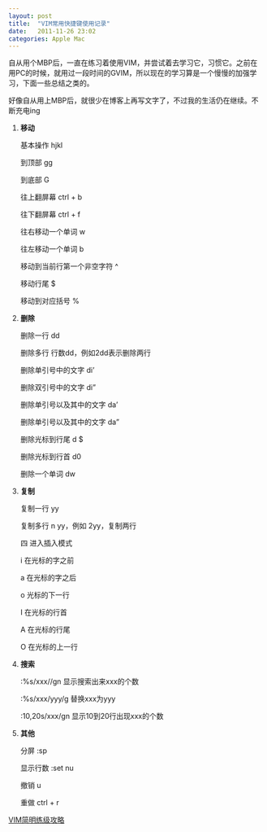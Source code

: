 ```yaml
---
layout: post
title:  "VIM常用快捷键使用记录"
date:   2011-11-26 23:02
categories: Apple Mac
---
```


自从用个MBP后，一直在练习着使用VIM，并尝试着去学习它，习惯它。之前在用PC的时候，就用过一段时间的GVIM，所以现在的学习算是一个慢慢的加强学习，下面一些总结之类的。

好像自从用上MBP后，就很少在博客上再写文字了，不过我的生活仍在继续。不断充电ing

1.  **移动**

    基本操作 hjkl

    到顶部 gg

    到底部 G

    往上翻屏幕 ctrl + b

    往下翻屏幕 ctrl + f

    往右移动一个单词 w

    往左移动一个单词 b

    移动到当前行第一个非空字符 ^

    移动行尾 $

    移动到对应括号 %

2.  **删除**

    删除一行 dd

    删除多行 行数dd，例如2dd表示删除两行

    删除单引号中的文字 di’

    删除双引号中的文字 di”

    删除单引号以及其中的文字 da’

    删除单引号以及其中的文字 da”

    删除光标到行尾 d $

    删除光标到行首 d0

    删除一个单词 dw

3.  **复制**

    复制一行 yy

    复制多行 n yy，例如 2yy，复制两行

    四 进入插入模式

    i 在光标的字之前

    a 在光标的字之后

    o 光标的下一行

    I 在光标的行首

    A 在光标的行尾

    O 在光标的上一行

4.  **搜索**

    :%s/xxx//gn 显示搜索出来xxx的个数

    :%s/xxx/yyy/g 替换xxx为yyy

    :10,20s/xxx/gn 显示10到20行出现xxx的个数

5.  **其他**

    分屏 :sp

    显示行数 :set nu

    撤销 u

    重做 ctrl + r

[VIM简明练级攻略](http://coolshell.cn/articles/5426.html)
